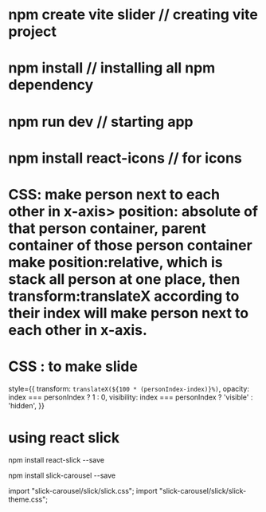 # npm create vite slider  // creating vite project
# npm install // installing all npm dependency
# npm run dev // starting app
# npm install react-icons // for icons

# CSS: make person next to each other in x-axis> position: absolute of that person container, parent container of those person container make position:relative, which is stack all person at one place, then transform:translateX according to their index will make person next to each other in x-axis.

# CSS : to make slide
style={{
     transform: `translateX(${100 * (personIndex-index)}%)`,
                  opacity: index === personIndex ? 1 : 0,
                  visibility: index === personIndex ? 'visible' : 'hidden',
    }}


# using react slick 
npm install react-slick --save

npm install slick-carousel --save

import "slick-carousel/slick/slick.css";
import "slick-carousel/slick/slick-theme.css";


